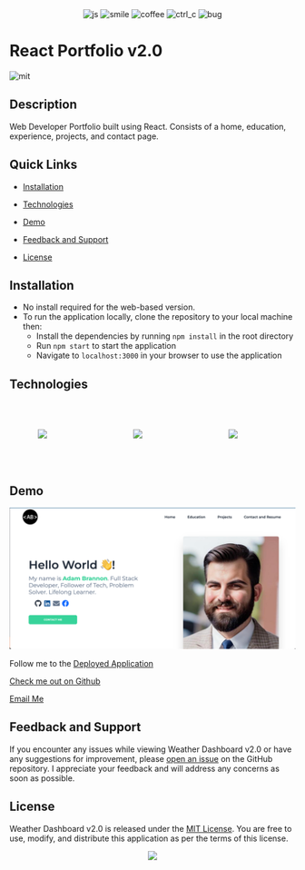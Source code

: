 <div align="center">

<img src="https://forthebadge.com/images/badges/made-with-javascript.svg" alt="js">
<img src="https://forthebadge.com/images/badges/makes-people-smile.svg" alt="smile">
<img src="https://forthebadge.com/images/badges/powered-by-coffee.svg" alt="coffee">
<img src="https://forthebadge.com/images/badges/ctrl-c-ctrl-v.svg" alt="ctrl_c">
<img src="https://forthebadge.com/images/badges/not-a-bug-a-feature.svg" alt="bug">

</div>

<link rel="stylesheet" href="https://cdn.jsdelivr.net/gh/devicons/devicon@v2.15.1/devicon.min.css">

          
          
# React Portfolio v2.0 

<img src="https://forthebadge.com/images/badges/license-mit.svg" alt="mit">

## Description
Web Developer Portfolio built using React. Consists of a home, education, experience, projects, and contact page.

## Quick Links

- [Installation](#installation)

- [Technologies](#technologies)

- [Demo](#demo)
  
- [Feedback and Support](#feedback-and-support)
  
- [License](#license)

## Installation

- No install required for the web-based version. 
- To run the application locally, clone the repository to your local machine then:
  - Install the dependencies by running `npm install` in the root directory
  - Run `npm start` to start the application
  - Navigate to `localhost:3000` in your browser to use the application


## Technologies

<div style="display:flex; align-items:center">
<img src="https://cdn.jsdelivr.net/gh/devicons/devicon/icons/javascript/javascript-original.svg" style="width:100px;height:auto;padding:50px;"/>
<img src="https://cdn.jsdelivr.net/gh/devicons/devicon/icons/react/react-original.svg" style="width:100px;height:auto;padding:50px;"/>
<img src="https://cdn.jsdelivr.net/gh/devicons/devicon/icons/tailwindcss/tailwindcss-plain.svg" style="width:100px;height:auto;padding:50px;color:white;"/>
</div>          


## Demo


<img src="./src/assets/screenshotDeployed.png" style="width:900px;height:auto">

Follow me to the [Deployed Application](https://portfolio-nine-lemon-49.vercel.app/)

[Check me out on Github](https://github.com/adam-brannon09)

[Email Me](mailto:adam.brannon09@icloud.com)


## Feedback and Support

If you encounter any issues while viewing Weather Dashboard v2.0 or have any suggestions for improvement, please [open an issue](https://github.com/adam-brannon09/portfolio/issues) on the GitHub repository. I appreciate your feedback and will address any concerns as soon as possible.

## License

Weather Dashboard v2.0 is released under the [MIT License](https://opensource.org/licenses/MIT). You are free to use, modify, and distribute this application as per the terms of this license.


<div align="center">
    <img src="https://forthebadge.com/images/badges/built-by-developers.svg" />
</div>
